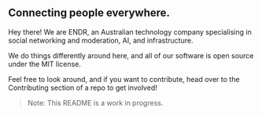 ## Connecting people everywhere.

Hey there! We are ENDR, an Australian technology company specialising in social networking and moderation, AI, and infrastructure.

We do things differently around here, and all of our software is open source under the MIT license.

Feel free to look around, and if you want to contribute, head over to the Contributing section of a repo to get involved!
> Note: This README is a work in progress.

